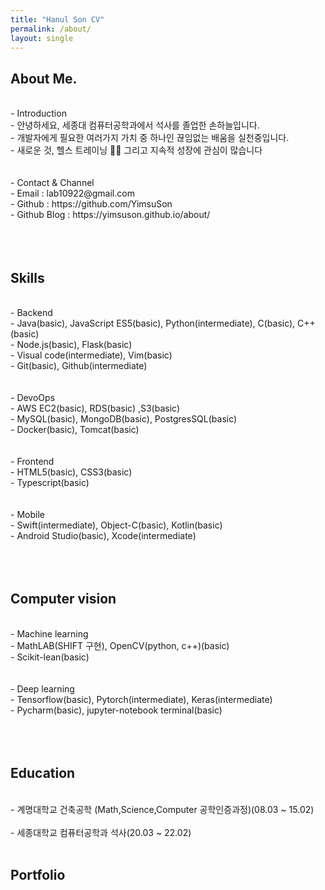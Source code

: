 ```yaml
---
title: "Hanul Son CV"
permalink: /about/
layout: single
---
```


## About Me. 

<br/>
- Introduction <br/>
        - 안녕하세요, 세종대 컴퓨터공학과에서 석사를 졸업한 손하늘입니다.<br/>
        - 개발자에게 필요한 여러가지 가치 중 하나인 끊임없는 배움을 실천중입니다.<br/>
        - 새로운 것, 헬스 트레이닝 🏋️‍♀️ 그리고 지속적 성장에 관심이 많습니다 <br/>

<br/>
<br/>
- Contact & Channel <br/>
        - Email : lab10922@gmail.com <br/>
        - Github : https://github.com/YimsuSon <br/>
        - Github Blog : https://yimsuson.github.io/about/ <br/>
<br/>
<br/>
<br/>


## Skills

<br/>
- Backend<br/>
        - Java(basic), JavaScript ES5(basic), Python(intermediate), C(basic), C++(basic)<br/>
        - Node.js(basic), Flask(basic) <br/>
        - Visual code(intermediate), Vim(basic)<br/>
        - Git(basic), Github(intermediate)<br/>
<br/>
<br/>
- DevoOps <br/>
        - AWS EC2(basic), RDS(basic) ,S3(basic)<br/>
        - MySQL(basic), MongoDB(basic), PostgresSQL(basic)<br/>
        - Docker(basic), Tomcat(basic)<br/>

<br/>
<br/>
- Frontend<br/>
        - HTML5(basic), CSS3(basic)<br/>
        - Typescript(basic)<br/>

<br/>
<br/>
- Mobile<br/>
        - Swift(intermediate), Object-C(basic), Kotlin(basic)<br/>
        - Android Studio(basic), Xcode(intermediate) <br/>
<br/>
<br/>
<br/>


## Computer vision 

<br/>
- Machine learning<br/>
        - MathLAB(SHIFT 구현), OpenCV(python, c++)(basic)<br/>
        - Scikit-lean(basic)<br/>

<br/>
<br/>
- Deep learning <br/>
        - Tensorflow(basic), Pytorch(intermediate), Keras(intermediate)<br/>
        - Pycharm(basic), jupyter-notebook terminal(basic)<br/>
<br/>
<br/>
<br/>


## Education 

<br/>
- 계명대학교 건축공학 (Math,Science,Computer 공학인증과정)(08.03 ~ 15.02) <br/>
<br/>
- 세종대학교 컴퓨터공학과 석사(20.03 ~ 22.02)<br/>
<br/>


## Portfolio

<br/>





